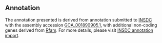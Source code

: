 

Annotation
----------

The annotation presented is derived from annotation submitted to
[INSDC](http://www.insdc.org) with the assembly accession
[GCA\_001890905.1](http://www.ebi.ac.uk/ena/data/view/GCA_001890905.1),
with additional non-coding genes derived from
[Rfam](http://rfam.xfam.org/). For more details, please visit [INSDC
annotation
import](http://ensemblgenomes.org/info/data/insdc_annotation).
